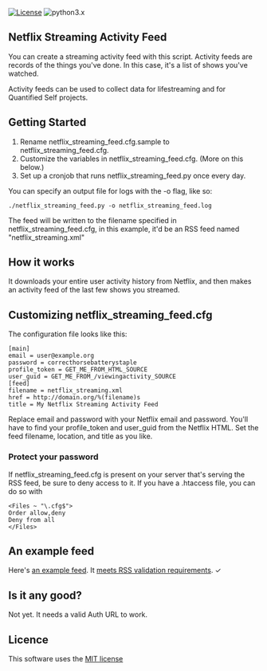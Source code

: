 [![License](https://img.shields.io/badge/license-MIT_license-blue.svg)](https://raw.githubusercontent.com/dblume/netflix-streaming-feed/master/LICENSE.txt)
![python3.x](https://img.shields.io/badge/python-3.x-green.svg)

## Netflix Streaming Activity Feed

You can create a streaming activity feed with this script. Activity feeds are
records of the things you've done. In this case, it's a list of shows
you've watched.

Activity feeds can be used to collect data for lifestreaming and for Quantified
Self projects.

## Getting Started

1. Rename netflix\_streaming\_feed.cfg.sample to netflix\_streaming\_feed.cfg.
2. Customize the variables in netflix\_streaming\_feed.cfg. (More on this below.)
3. Set up a cronjob that runs netflix\_streaming\_feed.py once every day.

You can specify an output file for logs with the -o flag, like so:

    ./netflix_streaming_feed.py -o netflix_streaming_feed.log

The feed will be written to the filename specified in netflix\_streaming\_feed.cfg, in this
example, it'd be an RSS feed named "netflix\_streaming.xml"

## How it works

It downloads your entire user activity history from Netflix, and then makes
an activity feed of the last few shows you streamed.

## Customizing netflix\_streaming\_feed.cfg

The configuration file looks like this:

    [main]
    email = user@example.org
    password = correcthorsebatterystaple
    profile_token = GET_ME_FROM_HTML_SOURCE
    user_guid = GET_ME_FROM_/viewingactivity_SOURCE
    [feed]
    filename = netflix_streaming.xml
    href = http://domain.org/%(filename)s
    title = My Netflix Streaming Activity Feed

Replace email and password with your Netflix email and password. You'll have to
find your profile\_token and user\_guid from the Netflix HTML. Set the
feed filename, location, and title as you like.

### Protect your password

If netflix\_streaming\_feed.cfg is present on your server that's serving the RSS feed, be sure
to deny access to it. If you have a .htaccess file, you can do so with

    <Files ~ "\.cfg$">
    Order allow,deny
    Deny from all
    </Files>


## An example feed

Here's [an example feed](http://feed.dlma.com/netflix_streaming.xml). It [meets RSS validation requirements](https://validator.w3.org/feed/check.cgi?url=http%3A//feed.dlma.com/netflix_streaming.xml). &check;

## Is it any good?

Not yet. It needs a valid Auth URL to work.

## Licence

This software uses the [MIT license](https://raw.githubusercontent.com/dblume/netflix-streaming-feed/master/LICENSE.txt)
